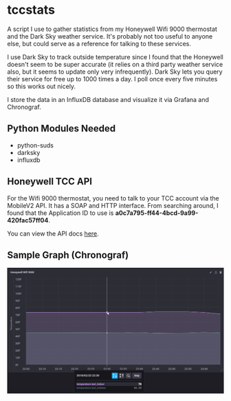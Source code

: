 # tccstats
A script I use to gather statistics from my Honeywell Wifi 9000 thermostat and the Dark Sky weather service.  It's probably not too useful to anyone else, but could serve as a reference for talking to these services.

I use Dark Sky to track outside temperature since I found that the Honeywell doesn't seem to be super accurate (it relies on a third party weather service also, but it seems to update only very infrequently).  Dark Sky lets you query their service for free up to 1000 times a day.  I poll once every five minutes so this works out nicely.

I store the data in an InfluxDB database and visualize it via Grafana and Chronograf.

## Python Modules Needed
- python-suds
- darksky
- influxdb

## Honeywell TCC API
For the Wifi 9000 thermostat, you need to talk to your TCC account via the MobileV2 API.  It has a SOAP and HTTP interface.  From searching around, I found that the Application ID to use is **a0c7a795-ff44-4bcd-9a99-420fac57ff04**.

You can view the API docs [here](https://tccna.honeywell.com/ws/MobileV2.asmx).

## Sample Graph (Chronograf)
![Sample Graph](./sample.png)

